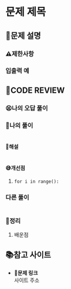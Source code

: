 # 문제 제목

## **📝문제 설명**

### **⚠제한사항**

### **입출력 예**

## **🧐CODE REVIEW**

### **😫나의 오답 풀이**

### **🧾나의 풀이**

```python

```

#### **📝해설**

```python
```

#### **😅개선점**

1. `for i in range():` 

### **다른 풀이**

```python
```

### **🔖정리**

1. 배운점

## 📚참고 사이트

- **🔗문제 링크**<br/>
사이트 주소
